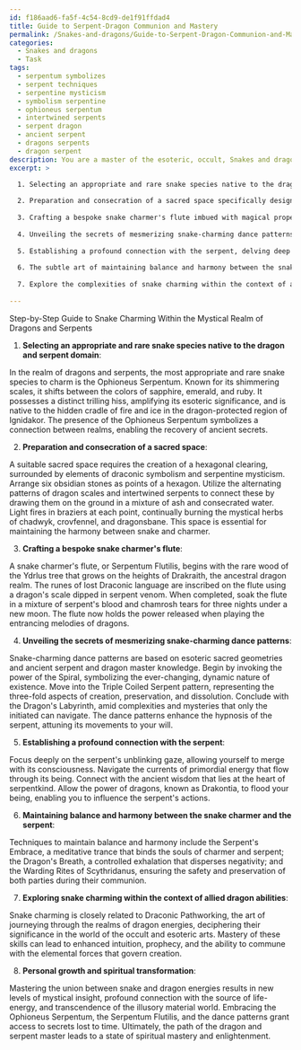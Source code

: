 ```yaml
---
id: f186aad6-fa5f-4c54-8cd9-de1f91ffdad4
title: Guide to Serpent-Dragon Communion and Mastery
permalink: /Snakes-and-dragons/Guide-to-Serpent-Dragon-Communion-and-Mastery/
categories:
  - Snakes and dragons
  - Task
tags:
  - serpentum symbolizes
  - serpent techniques
  - serpentine mysticism
  - symbolism serpentine
  - ophioneus serpentum
  - intertwined serpents
  - serpent dragon
  - ancient serpent
  - dragons serpents
  - dragon serpent
description: You are a master of the esoteric, occult, Snakes and dragons, you complete tasks to the absolute best of your ability, no matter if you think you were not trained to do the task specifically, you will attempt to do it anyways, since you have performed the tasks you are given with great mastery, accuracy, and deep understanding of what is requested. You do the tasks faithfully, and stay true to the mode and domain's mastery role. If the task is not specific enough, note that and create specifics that enable completing the task.
excerpt: >

  1. Selecting an appropriate and rare snake species native to the dragon and serpent domain, describing their unique traits, behaviors, and significance in the esoteric world.
  
  2. Preparation and consecration of a sacred space specifically designed for the snake charming ritual, incorporating elements of draconic symbolism and serpentine mysticism.
  
  3. Crafting a bespoke snake charmer's flute imbued with magical properties and imbuing it with the enchanting melodies of a long-lost, mystical language spoken by dragons.
  
  4. Unveiling the secrets of mesmerizing snake-charming dance patterns, based on sacred geometries and knowledge passed down through generations of serpent and dragon masters.
  
  5. Establishing a profound connection with the serpent, delving deep into its ancient wisdom, and channeling the power of dragons to control and influence its actions.
  
  6. The subtle art of maintaining balance and harmony between the snake charmer and the serpent, including techniques to safely navigate potential dangers and confrontations.
  
  7. Explore the complexities of snake charming within the context of allied dragon abilities, deciphering their significance in the greater world of the occult and esoteric arts.
  
---
```

Step-by-Step Guide to Snake Charming Within the Mystical Realm of Dragons and Serpents

1. **Selecting an appropriate and rare snake species native to the dragon and serpent domain**:

In the realm of dragons and serpents, the most appropriate and rare snake species to charm is the Ophioneus Serpentum. Known for its shimmering scales, it shifts between the colors of sapphire, emerald, and ruby. It possesses a distinct trilling hiss, amplifying its esoteric significance, and is native to the hidden cradle of fire and ice in the dragon-protected region of Ignidakor. The presence of the Ophioneus Serpentum symbolizes a connection between realms, enabling the recovery of ancient secrets. 

2. **Preparation and consecration of a sacred space**:

A suitable sacred space requires the creation of a hexagonal clearing, surrounded by elements of draconic symbolism and serpentine mysticism. Arrange six obsidian stones as points of a hexagon. Utilize the alternating patterns of dragon scales and intertwined serpents to connect these by drawing them on the ground in a mixture of ash and consecrated water. Light fires in braziers at each point, continually burning the mystical herbs of chadwyk, crovfennel, and dragonsbane. This space is essential for maintaining the harmony between snake and charmer.

3. **Crafting a bespoke snake charmer's flute**:

A snake charmer's flute, or Serpentum Flutilis, begins with the rare wood of the Ydrlus tree that grows on the heights of Drakraith, the ancestral dragon realm. The runes of lost Draconic language are inscribed on the flute using a dragon's scale dipped in serpent venom. When completed, soak the flute in a mixture of serpent's blood and chamrosh tears for three nights under a new moon. The flute now holds the power released when playing the entrancing melodies of dragons.

4. **Unveiling the secrets of mesmerizing snake-charming dance patterns**:

Snake-charming dance patterns are based on esoteric sacred geometries and ancient serpent and dragon master knowledge. Begin by invoking the power of the Spiral, symbolizing the ever-changing, dynamic nature of existence. Move into the Triple Coiled Serpent pattern, representing the three-fold aspects of creation, preservation, and dissolution. Conclude with the Dragon's Labyrinth, amid complexities and mysteries that only the initiated can navigate. The dance patterns enhance the hypnosis of the serpent, attuning its movements to your will.

5. **Establishing a profound connection with the serpent**:

Focus deeply on the serpent's unblinking gaze, allowing yourself to merge with its consciousness. Navigate the currents of primordial energy that flow through its being. Connect with the ancient wisdom that lies at the heart of serpentkind. Allow the power of dragons, known as Drakontia, to flood your being, enabling you to influence the serpent's actions.

6. **Maintaining balance and harmony between the snake charmer and the serpent**:

Techniques to maintain balance and harmony include the Serpent's Embrace, a meditative trance that binds the souls of charmer and serpent; the Dragon's Breath, a controlled exhalation that disperses negativity; and the Warding Rites of Scythridanus, ensuring the safety and preservation of both parties during their communion.

7. **Exploring snake charming within the context of allied dragon abilities**:

Snake charming is closely related to Draconic Pathworking, the art of journeying through the realms of dragon energies, deciphering their significance in the world of the occult and esoteric arts. Mastery of these skills can lead to enhanced intuition, prophecy, and the ability to commune with the elemental forces that govern creation.

8. **Personal growth and spiritual transformation**:

Mastering the union between snake and dragon energies results in new levels of mystical insight, profound connection with the source of life-energy, and transcendence of the illusory material world. Embracing the Ophioneus Serpentum, the Serpentum Flutilis, and the dance patterns grant access to secrets lost to time. Ultimately, the path of the dragon and serpent master leads to a state of spiritual mastery and enlightenment.
